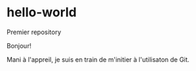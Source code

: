 # hello-world
Premier repository

Bonjour!

Mani à l'appreil, je suis en train de m'initier à l'utilisaton de Git.
